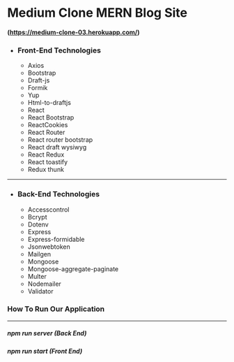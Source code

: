 # Medium Clone MERN Blog Site
**(https://medium-clone-03.herokuapp.com/)**

* ### Front-End Technologies 
  - Axios
  - Bootstrap
  - Draft-js
  - Formik
  - Yup
  - Html-to-draftjs
  - React
  - React Bootstrap
  - ReactCookies
  - React Router
  - React router bootstrap
  - React draft wysiwyg
  - React Redux
  - React toastify
  - Redux thunk
---
* ### Back-End Technologies
  - Accesscontrol
  - Bcrypt
  - Dotenv
  - Express
  - Express-formidable
  - Jsonwebtoken
  - Mailgen
  - Mongoose
  - Mongoose-aggregate-paginate
  - Multer
  - Nodemailer
  - Validator
### How To Run Our Application
---
##### npm run server (Back End)
##### npm run start (Front End)

